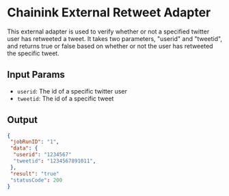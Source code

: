 # Chainink External Retweet Adapter

This external adapter is used to verify whether or not a specified twitter user has retweeted a tweet. It takes two parameters, "userid" and "tweetid", and returns true or false based on whether or not the user has retweeted the specific tweet.

## Input Params

- `userid`: The id of a specific twitter user
- `tweetid`: The id of a specific tweet

## Output

```json
{
 "jobRunID": "1",
 "data": {
  "userid": "1234567"
  "tweetid": "1234567891011",
 },
 "result": "true"
 "statusCode": 200
}
```


